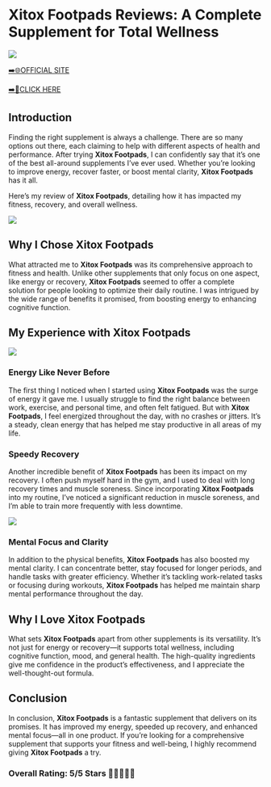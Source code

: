 # **Xitox Footpads Reviews**: A Complete Supplement for Total Wellness

[![](https://static.vecteezy.com/system/resources/thumbnails/019/896/014/small/buy-now-gradient-button-with-cart-symbol-buy-now-illustration-png.png)](https://edetoop.top/lander/sugarpreland-1/xitox.html) 

[➡️🌐OFFICIAL SITE](https://edetoop.top/lander/sugarpreland-1/xitox.html) 

[➡️🔗CLICK HERE](https://edetoop.top/lander/sugarpreland-1/xitox.html) 


## Introduction

Finding the right supplement is always a challenge. There are so many options out there, each claiming to help with different aspects of health and performance. After trying **Xitox Footpads**, I can confidently say that it’s one of the best all-around supplements I’ve ever used. Whether you’re looking to improve energy, recover faster, or boost mental clarity, **Xitox Footpads** has it all.

Here’s my review of **Xitox Footpads**, detailing how it has impacted my fitness, recovery, and overall wellness.

[![](https://wallpapers.com/images/hd/red-order-now-button-udg4jcj4arvn8b0n-2.png)](https://edetoop.top/lander/sugarpreland-1/xitox.html)  

## Why I Chose **Xitox Footpads**

What attracted me to **Xitox Footpads** was its comprehensive approach to fitness and health. Unlike other supplements that only focus on one aspect, like energy or recovery, **Xitox Footpads** seemed to offer a complete solution for people looking to optimize their daily routine. I was intrigued by the wide range of benefits it promised, from boosting energy to enhancing cognitive function.

## My Experience with **Xitox Footpads**

[![](https://static.vecteezy.com/system/resources/thumbnails/019/896/014/small/buy-now-gradient-button-with-cart-symbol-buy-now-illustration-png.png)](https://edetoop.top/lander/sugarpreland-1/xitox.html)

### Energy Like Never Before

The first thing I noticed when I started using **Xitox Footpads** was the surge of energy it gave me. I usually struggle to find the right balance between work, exercise, and personal time, and often felt fatigued. But with **Xitox Footpads**, I feel energized throughout the day, with no crashes or jitters. It’s a steady, clean energy that has helped me stay productive in all areas of my life.

### Speedy Recovery

Another incredible benefit of **Xitox Footpads** has been its impact on my recovery. I often push myself hard in the gym, and I used to deal with long recovery times and muscle soreness. Since incorporating **Xitox Footpads** into my routine, I’ve noticed a significant reduction in muscle soreness, and I’m able to train more frequently with less downtime.

[![](https://wallpapers.com/images/hd/red-order-now-button-udg4jcj4arvn8b0n-2.png)](https://edetoop.top/lander/sugarpreland-1/xitox.html)  

### Mental Focus and Clarity

In addition to the physical benefits, **Xitox Footpads** has also boosted my mental clarity. I can concentrate better, stay focused for longer periods, and handle tasks with greater efficiency. Whether it’s tackling work-related tasks or focusing during workouts, **Xitox Footpads** has helped me maintain sharp mental performance throughout the day.

## Why I Love **Xitox Footpads**

What sets **Xitox Footpads** apart from other supplements is its versatility. It’s not just for energy or recovery—it supports total wellness, including cognitive function, mood, and general health. The high-quality ingredients give me confidence in the product’s effectiveness, and I appreciate the well-thought-out formula.

## Conclusion

In conclusion, **Xitox Footpads** is a fantastic supplement that delivers on its promises. It has improved my energy, speeded up recovery, and enhanced mental focus—all in one product. If you’re looking for a comprehensive supplement that supports your fitness and well-being, I highly recommend giving **Xitox Footpads** a try.

### Overall Rating: 5/5 Stars 🌟🌟🌟🌟🌟
